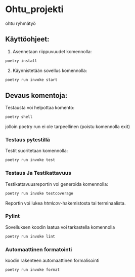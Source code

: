# Ohtu_projekti
ohtu ryhmätyö

## Käyttöohjeet:

1. Asennetaan riippuvuudet komennolla:

```bash
poetry install
```

2. Käynnistetään sovellus komennolla:

```bash
poetry run invoke start
```

## Devaus komentoja:

Testausta voi helpottaa komento:

```bash
poetry shell
```

jolloin poetry run ei ole tarpeellinen (poistu komennolla exit)

### Testaus pytestillä

Testit suoritetaan komennolla:

```bash
poetry run invoke test
```

### Testaus Ja Testikattavuus

Testikattavuusreportin voi generoida komennolla:

```bash
poetry run invoke testcoverage
```

Reportin voi lukea _htmlcov_-hakemistosta tai terminaalista.

### Pylint

Sovelluksen koodin laatua voi tarkastella komennolla

```bash
poetry run invoke lint
```

### Automaattinen formatointi

koodin rakenteen automaattinen formalisointi

```bash
poetry run invoke format
```
